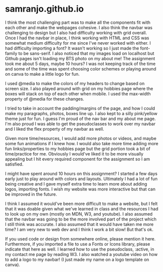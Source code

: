 # samranjo.github.io

I think the most challenging part was to make all the components fit with each other and make the webpages cohesive. I also think the navbar was challenging to design but I also had difficulty working with grid overall. Once I had the navbar in place, I think working with HTML and CSS was somewhat medium difficulty for me since I've never worked with either. I had difficulty importing a font? It wasn't working so I just made the font-family to be sans-serif. I also noticed that my images load on localhost but Github pages isn't loading my BTS photo on my about me! The assignment took me about 5 days, maybe 10 hours? I was not keeping track of the time and some of the time was spent choosing color schemes or playing around on canva to make a little logo for fun.

I used @media to make the colors of my headers to change based on screen size. I also played around with grid on my hobbies page where the boxes will stack on top of each other when mobile. I used the max-width property of @media for these changes.

I tried to take in account the padding/margins of the page, and how I could make my paragraphs, photos, boxes line up. I also kept to a silly pink/yellow theme just for fun. I guess I'm proud of the nav bar and my about me page. I'm also proud I was able to get the pseudoclasses to work over my navbar and I liked the flex property of my navbar as well.


Given more time/resources, I would add more photos or videos, and maybe some fun animations if I knew how. I would also take more time adding more fun links/properties to my hobbies page but the grid portion took a bit of time/practice for me. Obviously I would've liked it to be more visually appealing but I hit every required component for the assignment so I am satisfied.

I might have spent around 10 hours on this assignment? I started a few days early just to play around with colors and layouts. Ultimately I had a lot of fun being creative and I gave myself extra time to learn more about adding logos, importing fonts. I wish my website was more interactive but that can be improved in the future.


I think I assumed it would've been more difficult to make a website, but I felt that it was doable given what we've learned in class and the resources I had to look up on my own (mostly on MDN, W3, and youtube). I also assumed that the navbar was going to be the more involved part of the project which I still think was accurate. I also assumed that it would have taken me more time? I am very new to web dev and I think I work a bit slow! But that's ok.

If you used code or design from somewhere online, please mention it here.  Furthermore, if you imported a file to use a Fonts or Icons library, please indicate that here as well.
I learned how to use the pseudoclass, :active, in my contact me page by reading W3. I also watched a youtube video on how to add a logo to my navbar! (I just made my name on a logo template on canva).